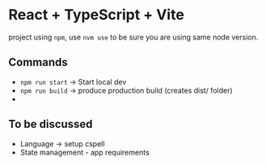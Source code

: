 # React + TypeScript + Vite

project using `npm`, use `nvm use` to be sure you are using same node version.

## Commands

- `npm run start` -> Start local dev
- `npm run build` -> produce production build (creates dist/ folder)
- 


## To be discussed

- Language -> setup cspell
- State management - app requirements
